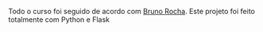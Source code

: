 Todo o curso foi seguido de acordo com [Bruno Rocha](https://github.com/codeshow/curso-flask).
Este projeto foi feito totalmente com Python e Flask
